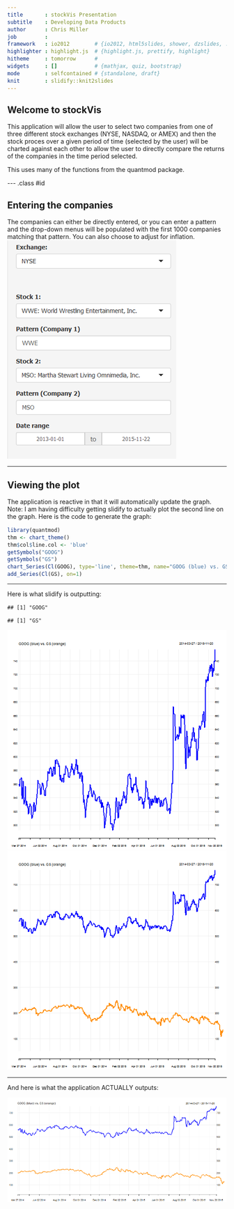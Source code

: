 ```yaml
---
title       : stockVis Presentation
subtitle    : Developing Data Products
author      : Chris Miller
job         : 
framework   : io2012        # {io2012, html5slides, shower, dzslides, ...}
highlighter : highlight.js  # {highlight.js, prettify, highlight}
hitheme     : tomorrow      # 
widgets     : []            # {mathjax, quiz, bootstrap}
mode        : selfcontained # {standalone, draft}
knit        : slidify::knit2slides
---
```


## Welcome to stockVis

This application will allow the user to select two companies from one of three different stock exchanges (NYSE, NASDAQ, or AMEX) and then the stock proces over a given period of time (selected by the user) will be charted against each other to allow the user to directly compare the returns of the companies in the time period selected.

This uses many of the functions from the quantmod package.

--- .class #id 

## Entering the companies

The companies can either be directly entered, or you can enter a pattern and the drop-down menus will be populated with the first 1000 companies matching that pattern.  You can also choose to adjust for inflation.  
![](./assets/img/screenshot1.png)

---

## Viewing the plot

The application is reactive in that it will automatically update the graph.  
Note: I am having difficulty getting slidify to actually plot the second line on the graph.  Here is the code to generate the graph:


```r
library(quantmod)
thm <- chart_theme()
thm$col$line.col <- 'blue'
getSymbols("GOOG")
getSymbols("GS")
chart_Series(Cl(GOOG), type='line', theme=thm, name="GOOG (blue) vs. GS (orange)")
add_Series(Cl(GS), on=1)
```

---

Here is what slidify is outputting:  

```
## [1] "GOOG"
```

```
## [1] "GS"
```

![plot of chunk unnamed-chunk-2](figure/unnamed-chunk-2-1.png) ![plot of chunk unnamed-chunk-2](figure/unnamed-chunk-2-2.png) 

---
And here is what the application ACTUALLY outputs:
  
![](./assets/img/screenshot2.png)
